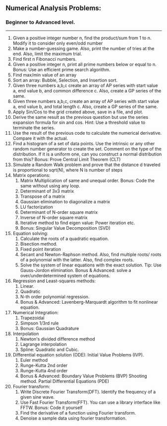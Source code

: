 ## Numerical Analysis Problems:
### Beginner to Advanced level.
---

1. Given a positive integer number n, find the product/sum from 1 to n. Modify it to consider only even/odd number
2. Make a number-guessing game. Also, print the number of tries at the end. Also, limit the maximum trial.
3. Find first n Fibonacci numbers.
4. Given a positive integer n, print all prime numbers below or equal to n. Bonus: Use an efficient prime search algorithm.
5. Find max/min value of an array
6. Sort an array: Bubble, Selection, and Insertion sort.
7. Given three numbers a,b,c create an array of AP series with start value a, end value b, and common difference c. Also, create a GP series of the same.
8. Given three numbers a,b,c, create an array of AP series with start value a, end value b, and total length c. Also, create a GP series of the same.
9. Apply Sin/Cos to the grid created above, save in a file, and plot.
10. Derive the same result as the previous question but use the series expansion formula for sin and cos. Hint: Use a threshold value to terminate the series.
11. Use the result of the previous code to calculate the numerical derivative. Compare it with the actual.
12. Find a histogram of a set of data points. Use the intrinsic or any other random number generator to create the set. Comment on the type of the distribution. If it is a uniform one, can you construct a normal distribution from this? Bonus: Prove Central Limit Theorem (CLT)
13. Simulate a Random Walk problem and prove that the distance d traveled is proportional to sqrt(N), where N is number of steps
14. Matrix operations:
	1. Matrix Multiplication of same and unequal order. Bonus: Code the same without using any loop.
	2. Determinant of 3x3 matrix
	3. Transpose of a matrix
	4. Gaussian elimination to diagonalize a matrix
	5. LU factorization
	6. Determinant of N-order square matrix
	7. Inverse of N-order square matrix
	8. Iterative method to find eigen value: Power iteration etc.
	9. Bonus: Singular Value Decomposition (SVD)
15. Equation solving:
	1. Calculate the roots of a quadratic equation.
	2. Bisection method.
	3. Fixed point iteration
	4. Secant and Newton-Raphson method. Also, find multiple roots/ roots of a polynomial with the latter. Also, find complex roots.
	5. Solve the system of linear equations with the exact solution. Tip: Use Gauss-Jordon elimination. Bonus & Advanced: solve a over/underdetermined system of equations.
16. Regression and Least-squares methods:
	1. Linear.
	2. Quadratic
	3. N-th order polynomial regression.
    4. Bonus & Advanced: Lavenberg-Marquardt algorithm to fit nonlinear equation.
17. Numerical Integration:
	1. Trapezoidal
	2. Simpson 1/3rd rule
	3. Bonus: Gaussian Quadrature
18. Interpolation
	1. Newton's divided difference method
	2. Lagrange interpolation
	3. Spline: Quadratic and Cubic.
19. Differential equation solution (ODE): Initial Value Problems (IVP).
	1. Euler method
	2. Runge-Kutta 2nd order
	3. Runge-Kutta 4nd order
	4. Bonus & Advanced: Boundary Value Problems (BVP) Shooting method. Partial Differential Equations (PDE)
20. Fourier transform:
	1. Write Discrete Fourier Transform(DFT). Identify the frequency of a given sine wave.
	2. Use Fast Fourier Transform(FFT). You can use a library interface like FFTW. Bonus: Code it yourself
	3. Find the derivative of a function using Fourier transform.
	4. Denoise a sample data using fourier transformation.